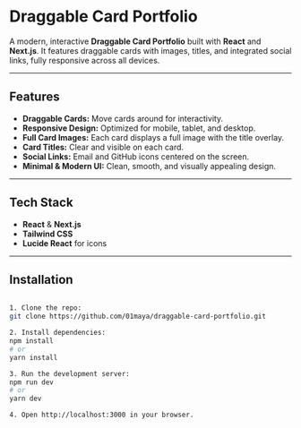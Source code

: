 # Draggable Card Portfolio

A modern, interactive **Draggable Card Portfolio** built with **React** and **Next.js**. It features draggable cards with images, titles, and integrated social links, fully responsive across all devices.

---

## Features

- **Draggable Cards:** Move cards around for interactivity.  
- **Responsive Design:** Optimized for mobile, tablet, and desktop.  
- **Full Card Images:** Each card displays a full image with the title overlay.  
- **Card Titles:** Clear and visible on each card.  
- **Social Links:** Email and GitHub icons centered on the screen.  
- **Minimal & Modern UI:** Clean, smooth, and visually appealing design.

---

## Tech Stack

- **React** & **Next.js**  
- **Tailwind CSS**  
- **Lucide React** for icons  

---

## Installation

```bash

1. Clone the repo:
git clone https://github.com/01maya/draggable-card-portfolio.git

2. Install dependencies:
npm install
# or
yarn install

3. Run the development server:
npm run dev
# or
yarn dev

4. Open http://localhost:3000 in your browser.
